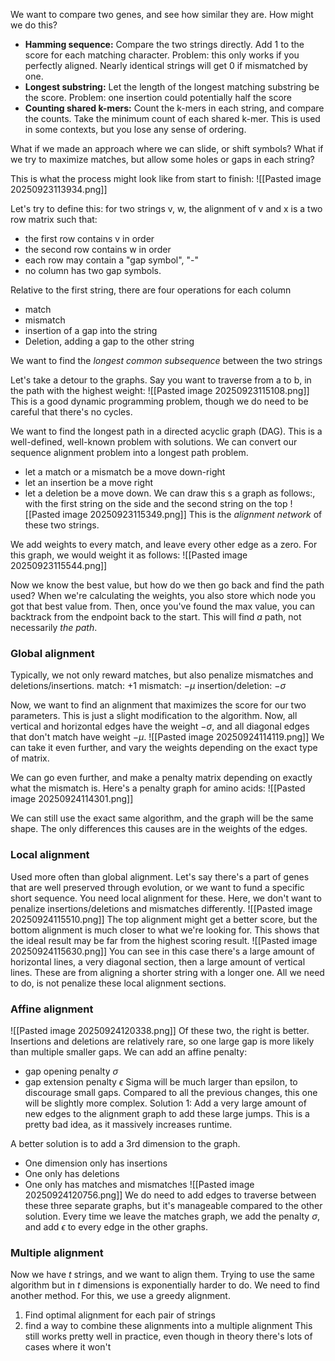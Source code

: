 We want to compare two genes, and see how similar they are. How might we do this?
- **Hamming sequence:** Compare the two strings directly. Add 1 to the score for each matching character. Problem: this only works if you perfectly aligned. Nearly identical strings will get 0 if mismatched by one.
- **Longest substring:** Let the length of the longest matching substring be the score. Problem: one insertion could potentially half the score
- **Counting shared k-mers:** Count the k-mers in each string, and compare the counts. Take the minimum count of each shared k-mer. This is used in some contexts, but you lose any sense of ordering.

What if we made an approach where we can slide, or shift symbols? What if we try to maximize matches, but allow some holes or gaps in each string?

This is what the process might look like from start to finish:
![[Pasted image 20250923113934.png]]

Let's try to define this: for two strings v, w, the alignment of v and x is a two row matrix such that:
- the first row contains v in order
- the second row contains w in order
- each row may contain a "gap symbol", "-"
- no column has two gap symbols.

Relative to the first string, there are four operations for each column
- match
- mismatch
- insertion of a gap into the string
- Deletion, adding a gap to the other string

We want to find the *longest common subsequence* between the two strings

Let's take a detour to the graphs. Say you want to traverse from a to b, in the path with the highest weight:
![[Pasted image 20250923115108.png]]
This is a good dynamic programming problem, though we do need to be careful that there's no cycles.

We want to find the longest path in a directed acyclic graph (DAG). This is a well-defined, well-known problem with solutions. We can convert our sequence alignment problem into a longest path problem.
- let a match or a mismatch be a move down-right
- let an insertion be a move right
- let a deletion be a move down.
We can draw this s a graph as follows:, with the first string on the side and the second string on the top
![[Pasted image 20250923115349.png]]
This is the *alignment network* of these two strings.

We add weights to every match, and leave every other edge as a zero. For this graph, we would weight it as follows:
![[Pasted image 20250923115544.png]]

Now we know the best value, but how do we then go back and find the path used?
When we're calculating the weights, you also store which node you got that best value from. Then, once you've found the max value, you can backtrack from the endpoint back to the start. This will find *a* path, not necessarily *the path*.

### Global alignment

Typically, we not only reward matches, but also penalize mismatches and deletions/insertions.
match: $+1$
mismatch: $-\mu$
insertion/deletion: $-\sigma$

Now, we want to find an alignment that maximizes the score for our two parameters.
This is just a slight modification to the algorithm. Now, all vertical and horizontal edges have the weight $-\sigma$, and all diagonal edges that don't match have weight $-\mu$.
![[Pasted image 20250924114119.png]]
We can take it even further, and vary the weights depending on the exact type of matrix. 

We can go even further, and make a penalty matrix depending on exactly what the mismatch is. Here's a penalty graph for amino acids:
![[Pasted image 20250924114301.png]]

We can still use the exact same algorithm, and the graph will be the same shape. The only differences this causes are in the weights of the edges.
### Local alignment
Used more often than global alignment.
Let's say there's a part of genes that are well preserved through evolution, or we want to fund a specific short sequence. You need local alignment for these.
Here, we don't want to penalize insertions/deletions and mismatches differently.
![[Pasted image 20250924115510.png]]
The top alignment might get a better score, but the bottom alignment is much closer to what we're looking for. This shows that the ideal result may be far from the highest scoring result.
![[Pasted image 20250924115630.png]]
You can see in this case there's a large amount of horizontal lines, a very diagonal section, then a large amount of vertical lines. These are from aligning a shorter string with a longer one.
All we need to do, is not penalize these local alignment sections.
### Affine alignment
![[Pasted image 20250924120338.png]]
Of these two, the right is better. Insertions and deletions are relatively rare, so one large gap is more likely than multiple smaller gaps. We can add an affine penalty: 
- gap opening penalty $\sigma$
- gap extension penalty $\epsilon$
Sigma will be much larger than epsilon, to discourage small gaps.
Compared to all the previous changes, this one will be slightly more complex.
Solution 1: Add a very large amount of new edges to the alignment graph to add these large jumps. This is a pretty bad idea, as it massively increases runtime.

A better solution is to add a 3rd dimension to the graph.
- One dimension only has insertions
- One only has deletions
- One only has matches and mismatches
![[Pasted image 20250924120756.png]]
We do need to add edges to traverse between these three separate graphs, but it's manageable compared to the other solution.
Every time we leave the matches graph, we add the penalty  $\sigma$, and add $\epsilon$ to every edge in the other graphs.
### Multiple alignment
Now we have $t$ strings, and we want to align them. Trying to use the same algorithm but in $t$ dimensions is exponentially harder to do. We need to find another method.
For this, we use a greedy alignment.
1. Find optimal alignment for each pair of strings
2. find a way to combine these alignments into a multiple alignment
This still works pretty well in practice, even though in theory there's lots of cases where it won't